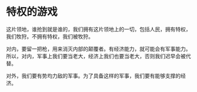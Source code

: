 # 特权的游戏

这片领地，谁抢到就是谁的，我们拥有这片领地上的一切，包括人民，拥有特权，我们牧狩。不拥有特权，我们被牧狩。

对内，要留一把枪，用来消灭内部的颠覆者。有经济能力，就可能会有军事能力。所以，对内，军事上我们要当老大，经济上我们也要当老大，否则我们迟早会被代替。

对外，我们要有势均力敌的军事。为了具备这样的军事，我们要有能够支撑的经济。
